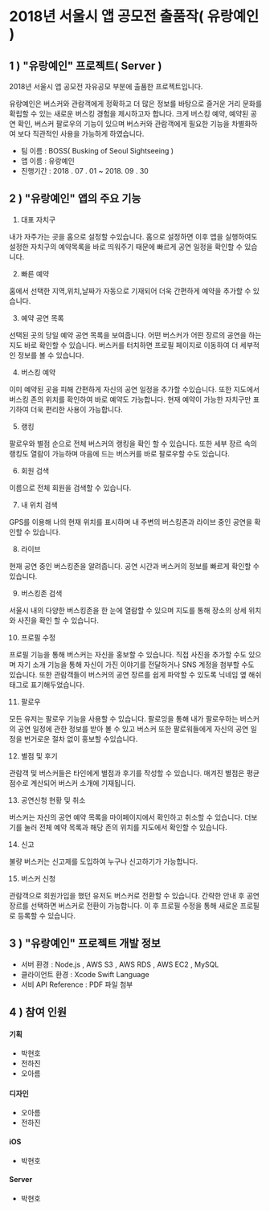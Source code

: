 # 2018년 서울시 앱 공모전 출품작( 유랑예인 )





## 1 ) "유랑예인" 프로젝트( Server )

2018년 서울시 앱 공모전 자유공모 부분에 출품한 프로젝트입니다.

유랑예인은 버스커와 관람객에게 정확하고 더 많은 정보를 바탕으로 즐거운 거리 문화를 확립할 수 있는 새로운 버스킹 경험을 제시하고자 합니다. 크게 버스킹 예약, 예약된 공연 확인, 버스커 팔로우의 기능이 있으며 버스커와 관람객에게 필요한 기능을 차별화하여 보다 직관적인 사용을 가능하게 하였습니다.

- 팀 이름 : BOSS( Busking of Seoul Sightseeing )
- 앱 이름 : 유랑예인
- 진행기간 : 2018 . 07 . 01 ~ 2018. 09 . 30



## 2 ) "유랑예인" 앱의 주요 기능

1. 대표 자치구 

내가 자주가는 곳을 홈으로 설정할 수있습니다. 홈으로 설정하면 이후 앱을 실행하여도 설정한 자치구의 예약목록을 바로 띄워주기 때문에 빠르게 공연 일정을 확인할 수 있습니다.  

2. 빠른 예약

홈에서 선택한 지역,위치,날짜가 자동으로 기재되어 더욱 간편하게 예약을 추가할 수 있습니다. 

3. 예약 공연 목록

선택된 곳의 당일 예약 공연 목록을 보여줍니다. 어떤 버스커가 어떤 장르의 공연을 하는지도 바로 확인할 수 있습니다. 버스커를 터치하면 프로필 페이지로 이동하여 더 세부적인 정보를 볼 수 있습니다.

4. 버스킹 예약

이미 예약된 곳을 피해 간편하게 자신의 공연 일정을 추가할 수있습니다. 또한 지도에서 버스킹 존의 위치를 확인하여 바로 예약도 가능합니다. 현재 예약이 가능한 자치구만 표기하여 더욱 편리한 사용이 가능합니다.

5. 랭킹

팔로우와 별점 순으로 전체 버스커의 랭킹을 확인 할 수 있습니다. 또한 세부 장르 속의 랭킹도 열람이 가능하며 마음에 드는 버스커를 바로 팔로우할 수도 있습니다. 

6. 회원 검색

이름으로 전체 회원을 검색할 수 있습니다.

7. 내 위치 검색

GPS를 이용해 나의 현재 위치를 표시하며 내 주변의 버스킹존과 라이브 중인 공연을 확인할 수 있습니다. 

8. 라이브

현재 공연 중인 버스킹존을 알려줍니다. 공연 시간과 버스커의 정보를 빠르게 확인할 수 있습니다.

9. 버스킹존 검색

서울시 내의 다양한 버스킹존을 한 눈에 열람할 수 있으며 지도를 통해 장소의 상세 위치와 사진을 확인 할 수 있습니다.

10. 프로필 수정

프로필 기능을 통해 버스커는 자신을 홍보할 수 있습니다. 직접 사진을 추가할 수도 있으며 자기 소개 기능을 통해 자신이 가진 이야기를 전달하거나 SNS 계정을 첨부할 수도 있습니다. 또한 관람객들이 버스커의 공연 장르를 쉽게 파악할 수 있도록 닉네임 옆 해쉬태그로 표기해두었습니다. 

11. 팔로우

모든 유저는 팔로우 기능을 사용할 수 있습니다. 팔로잉을 통해 내가 팔로우하는 버스커의 공연 일정에 관한 정보를 받아 볼 수 있고 버스커 또한 팔로워들에게 자신의 공연 일정을 번거로운 절차 없이 홍보할 수있습니다. 

12. 별점 및 후기

관람객 및 버스커들은 타인에게 별점과 후기를 작성할 수 있습니다. 매겨진 별점은 평균 점수로 계산되어 버스커 소개에 기재됩니다.

13. 공연신청 현황 및 취소

버스커는 자신의 공연 예약 목록을 마이페이지에서 확인하고 취소할 수 있습니다. 더보기를 눌러 전체 예약 목록과 해당 존의 위치를 지도에서 확인할 수 있습니다. 

14. 신고

불량 버스커는 신고제를 도입하여 누구나 신고하기가 가능합니다. 

15. 버스커 신청

관람객으로 회원가입을 했던 유저도 버스커로 전환할 수 있습니다. 간략한 안내 후 공연 장르를 선택하면 버스커로 전환이 가능합니다. 이 후 프로필 수정을 통해 새로운 프로필로 등록할 수 있습니다.



## 3 ) "유랑예인" 프로젝트 개발 정보

- 서버 환경 : Node.js , AWS S3 , AWS RDS , AWS EC2 , MySQL
- 클라이언트 환경 : Xcode Swift Language
- 서비 API Reference : PDF 파일 첨부



## 4 ) 참여 인원

#### 기획

- 박현호
- 전하진
- 오아름

#### 디자인

- 오아름
- 전하진

#### iOS

- 박현호

#### Server

- 박현호

